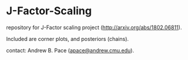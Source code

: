 # J-Factor-Scaling

repository for J-Factor scaling project (http://arxiv.org/abs/1802.06811).

Included are corner plots, and posteriors (chains).

contact: Andrew B. Pace (apace@andrew.cmu.edu).
